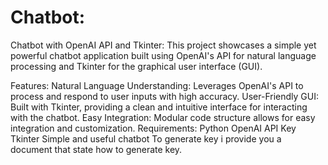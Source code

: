 # Chatbot:
Chatbot with OpenAI API and Tkinter:
This project showcases a simple yet powerful chatbot application built using OpenAI's API for natural language processing and Tkinter for the graphical user interface (GUI).

Features:
Natural Language Understanding: Leverages OpenAI's API to process and respond to user inputs with high accuracy.
User-Friendly GUI: Built with Tkinter, providing a clean and intuitive interface for interacting with the chatbot.
Easy Integration: Modular code structure allows for easy integration and customization.
Requirements:
Python 
OpenAI API Key
Tkinter
Simple and useful chatbot
To generate key i provide you a document that state how to generate key.
